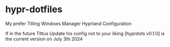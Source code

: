 # hypr-dotfiles
My prefer Tilling Windows Manager Hyprland Configuration

If in the future Tittus Update his config not to your liking [hyprdots v0.1.0] is the current version on July 3th 2024
